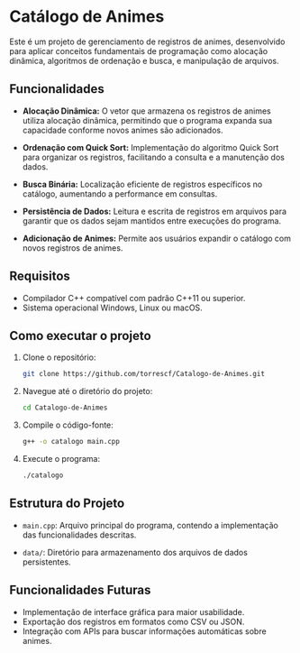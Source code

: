# Catálogo de Animes

Este é um projeto de gerenciamento de registros de animes, desenvolvido para aplicar conceitos fundamentais de programação como alocação dinâmica, algoritmos de ordenação e busca, e manipulação de arquivos.

## Funcionalidades

- **Alocação Dinâmica:**
  O vetor que armazena os registros de animes utiliza alocação dinâmica, permitindo que o programa expanda sua capacidade conforme novos animes são adicionados.

- **Ordenação com Quick Sort:**
  Implementação do algoritmo Quick Sort para organizar os registros, facilitando a consulta e a manutenção dos dados.

- **Busca Binária:**
  Localização eficiente de registros específicos no catálogo, aumentando a performance em consultas.

- **Persistência de Dados:**
  Leitura e escrita de registros em arquivos para garantir que os dados sejam mantidos entre execuções do programa.

- **Adicionação de Animes:**
  Permite aos usuários expandir o catálogo com novos registros de animes.

## Requisitos

- Compilador C++ compatível com padrão C++11 ou superior.
- Sistema operacional Windows, Linux ou macOS.

## Como executar o projeto

1. Clone o repositório:
   ```bash
   git clone https://github.com/torrescf/Catalogo-de-Animes.git
   ```

2. Navegue até o diretório do projeto:
   ```bash
   cd Catalogo-de-Animes
   ```

3. Compile o código-fonte:
   ```bash
   g++ -o catalogo main.cpp
   ```

4. Execute o programa:
   ```bash
   ./catalogo
   ```

## Estrutura do Projeto

- `main.cpp`:
  Arquivo principal do programa, contendo a implementação das funcionalidades descritas.

- `data/`:
  Diretório para armazenamento dos arquivos de dados persistentes.

## Funcionalidades Futuras

- Implementação de interface gráfica para maior usabilidade.
- Exportação dos registros em formatos como CSV ou JSON.
- Integração com APIs para buscar informações automáticas sobre animes.
